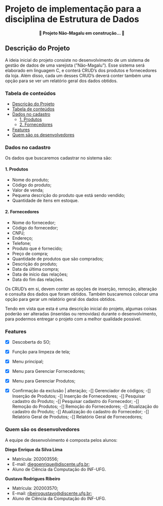 # Projeto de implementação para a disciplina de Estrutura de Dados

<h4 align="center"> 
	🚧 Projeto Não-Magalu em construção...  🚧
</h4>

## Descrição do Projeto

A ideia inicial do projeto consiste no desenvolvimento de um sistema de gestão de dados de uma varejista (”Não-Magalu”). Esse sistema será elaborado em linguagem C, e conterá CRUD’s dos produtos e fornecedores da loja. Além disso, cada um desses CRUD’s deverá conter também uma opção para se ver um relatório geral dos dados obtidos. 

### Tabela de conteúdos

* [Descrição do Projeto](#i#Descrição-do-Projeto)
* [Tabela de conteúdos](###Tabela-de-conteúdos)
* [Dados no cadastro](###Dados-no-cadastro)
    * [1. Produtos](####1.-Produtos)
    * [2. Fornecedores](####2.-Forncedores)
* [Features](###Features)
* [Quem são os desenvolvedores](###Quem-são-os-desenvolvedores)



### Dados no cadastro

Os dados que buscaremos cadastrar no sistema são:

#### 1. Produtos

- Nome do produto;
- Código do produto;
- Valor de venda;
- Pequena descrição do produto que está sendo vendido;
- Quantidade de itens em estoque.

#### 2. Fornecedores

- Nome do fornecedor;
- Código do fornecedor;
- CNPJ;
- Endereço;
- Telefone;
- Produto que é fornecido;
- Preço de compra;
- Quantidade de produtos que são comprados;
- Descrição do produto;
- Data da última compra;
- Data de início das relações;
- Data do fim das relações.

Os  CRUD’s em si, devem conter as opções de inserção, remoção, alteração e consulta dos dados que foram obtidos. Também buscaremos colocar uma opção para gerar um relatório geral dos dados obtidos.

Tendo em vista que esta é uma descrição inicial do projeto, algumas coisas poderão ser alteradas (inseridas ou removidas) durante o desenvolvimento, para podermos entregar o projeto com a melhor qualidade possível.

### Features

-[X] Descoberta do SO;
-[X] Função para limpeza de tela;
-[X] Menu principal;
-[X] Menu para Gerenciar Fornecedores;
-[X] Menu para Gerenciar Produtos;
-[X] Confirmação da exclusão | alteração;
-[] Gerenciador de códigos;
-[] Inserção de Produtos;
-[] Inserção de Fornecedores;
-[] Pesquisar cadastro do Produto;
-[] Pesquisar cadastro do Fornecedor;
-[] Remoção do Produtos;
-[] Remoção do Fornecedores;
-[] Atualização do cadastro do Produto;
-[] Atualização do cadastro do Fornecedor;
-[] Relatório Geral de Produtos;
-[] Relatório Geral de Fornecedores;


### Quem são os desenvolvedores

A equipe de desenvolvimento é composta pelos alunos: 

__Diego Enrique da Silva Lima__

- Matrícula: 202003556;
- E-mail: diegoenrique@discente.ufg.br;
- Aluno de Ciência da Computação do INF-UFG.

__Gustavo Rodrigues Ribeiro__

- Matrícula: 202003570;
- E-mail:  ribeirogustavo@discente.ufg.br;
- Aluno de Ciência da Computação do INF-UFG.

